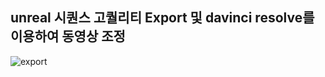 ## unreal 시퀀스 고퀄리티 Export 및 davinci resolve를 이용하여 동영상 조정
![export](https://github.com/kdw1234/TIL/assets/57427834/38a89632-2294-44be-b9a1-66f994992423)



